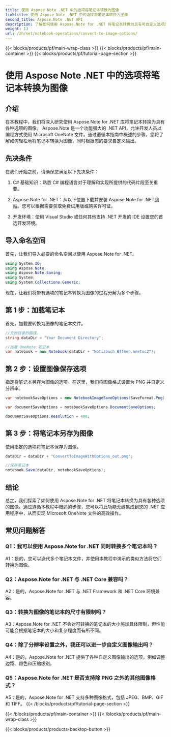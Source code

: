 ```yaml
---
title: 使用 Aspose Note .NET 中的选项将笔记本转换为图像
linktitle: 使用 Aspose Note .NET 中的选项将笔记本转换为图像
second_title: Aspose.Note .NET API
description: 了解如何使用 Aspose.Note for .NET 将笔记本转换为具有可自定义选项的图像。
weight: 13
url: /zh/net/notebook-operations/convert-to-image-options/
---
```


{{< blocks/products/pf/main-wrap-class >}}
{{< blocks/products/pf/main-container >}}
{{< blocks/products/pf/tutorial-page-section >}}

# 使用 Aspose Note .NET 中的选项将笔记本转换为图像

## 介绍

在本教程中，我们将深入研究使用 Aspose.Note for .NET 库将笔记本转换为具有各种选项的图像。 Aspose.Note 是一个功能强大的 .NET API，允许开发人员以编程方式使用 Microsoft OneNote 文件。通过遵循本指南中概述的步骤，您将了解如何轻松地将笔记本转换为图像，同时根据您的要求自定义输出。

## 先决条件

在我们开始之前，请确保您满足以下先决条件：

1. C# 基础知识：熟悉 C# 编程语言对于理解和实现所提供的代码片段至关重要。

2.  Aspose.Note for .NET：从以下位置下载并安装 Aspose.Note for .NET[网站](https://releases.aspose.com/note/net/)。您可以根据需要获取免费试用版或购买许可证。

3. 开发环境：使用 Visual Studio 或任何其他支持 .NET 开发的 IDE 设置您的首选开发环境。

## 导入命名空间

首先，让我们导入必要的命名空间以使用 Aspose.Note for .NET。

```csharp
using System.IO;
using Aspose.Note;
using Aspose.Note.Saving;
using System;
using System.Collections.Generic;
```

现在，让我们将带有选项的笔记本转换为图像的过程分解为多个步骤。

## 第 1 步：加载笔记本

首先，加载要转换为图像的笔记本文件。

```csharp
//文档目录的路径。
string dataDir = "Your Document Directory";

//加载 OneNote 笔记本
var notebook = new Notebook(dataDir + "Notizbuch �ffnen.onetoc2");
```

## 第 2 步：设置图像保存选项

指定将笔记本另存为图像的选项。在这里，我们将图像格式设置为 PNG 并自定义分辨率。

```csharp
var notebookSaveOptions = new NotebookImageSaveOptions(SaveFormat.Png);

var documentSaveOptions = notebookSaveOptions.DocumentSaveOptions;

documentSaveOptions.Resolution = 400;
```

## 第 3 步：将笔记本另存为图像

使用指定的选项将笔记本保存为图像。

```csharp
dataDir = dataDir + "ConvertToImageWithOptions_out.png";

//保存笔记本
notebook.Save(dataDir, notebookSaveOptions);
```

## 结论

总之，我们探索了如何使用 Aspose.Note for .NET 将笔记本转换为具有各种选项的图像。通过遵循本教程中概述的步骤，您可以将此功能无缝集成到您的 .NET 应用程序中，从而实现 Microsoft OneNote 文件的高效操作。

## 常见问题解答

### Q1：我可以使用 Aspose.Note for .NET 同时转换多个笔记本吗？

A1：是的，您可以迭代多个笔记本文件，并使用本教程中演示的类似方法将它们转换为图像。

### Q2：Aspose.Note for .NET 与 .NET Core 兼容吗？

A2：是的，Aspose.Note for .NET 与 .NET Framework 和 .NET Core 环境兼容。

### Q3：转换为图像的笔记本的尺寸有限制吗？

A3：Aspose.Note for .NET 不会对可转换的笔记本的大小施加具体限制，但性能可能会根据笔记本的大小和复杂程度而有所不同。

### Q4：除了分辨率设置之外，我还可以进一步自定义图像输出吗？

A4：是的，Aspose.Note for .NET 提供了各种自定义图像输出的选项，例如调整边距、颜色和压缩级别。

### Q5：Aspose.Note for .NET 是否支持除 PNG 之外的其他图像格式？

A5：是的，Aspose.Note for .NET 支持多种图像格式，包括 JPEG、BMP、GIF 和 TIFF。
{{< /blocks/products/pf/tutorial-page-section >}}

{{< /blocks/products/pf/main-container >}}
{{< /blocks/products/pf/main-wrap-class >}}

{{< blocks/products/products-backtop-button >}}
